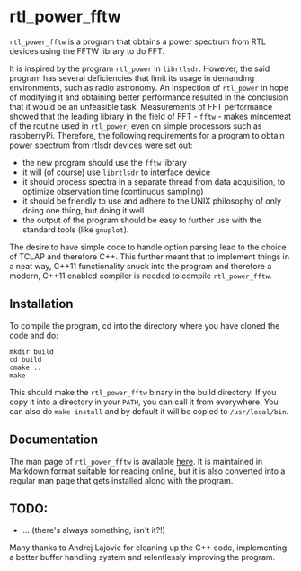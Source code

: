 # rtl\_power\_fftw

`rtl_power_fftw` is a program that obtains a power spectrum from RTL
devices using the FFTW library to do FFT.

It is inspired by the program `rtl_power` in `librtlsdr`.  However, the
said program has several deficiencies that limit its usage in
demanding environments, such as radio astronomy. An inspection of
`rtl_power` in hope of modifying it and obtaining better performance
resulted in the conclusion that it would be an unfeasible task. 
Measurements of FFT performance showed that the leading library
in the field of FFT - `fftw` - makes mincemeat of the routine used in
`rtl_power`, even on simple processors such as raspberryPi. Therefore,
the following requirements for a program to obtain power spectrum from
rtlsdr devices were set out:

  - the new program should use the `fftw` library
  - it will (of course) use `librtlsdr` to interface device
  - it should process spectra in a separate thread from data acquisition,
	to optimize observation time (continuous sampling)
  - it should be friendly to use and adhere to the UNIX philosophy of
	only doing one thing, but doing it well
  - the output of the program should be easy to further use with the 
	standard tools (like `gnuplot`).
  
The desire to have simple code to handle option parsing lead to the 
choice of TCLAP and therefore C++. This further meant that to implement 
things in a neat way, C++11 functionality snuck into the program and 
therefore a modern, C++11 enabled compiler is needed to 
compile `rtl_power_fftw`.

## Installation

To compile the program, cd into the directory where you have cloned the code
and do:

    mkdir build
    cd build
    cmake ..
    make

This should make the `rtl_power_fftw` binary in the build directory.
If you copy it into a directory in your `PATH`, you can call it from everywhere.
You can also do `make install` and by default it will be copied to `/usr/local/bin`.

## Documentation

The man page of `rtl_power_fftw` is available [here](doc/rtl_power_fftw.1.md).
It is maintained in Markdown format suitable for reading online, but it is
also converted into a regular man page that gets installed along with the
program.

## TODO:

  - ... (there's always something, isn't it?!)

Many thanks to Andrej Lajovic for cleaning up the C++ code, implementing a
better buffer handling system and relentlessly improving the program.

